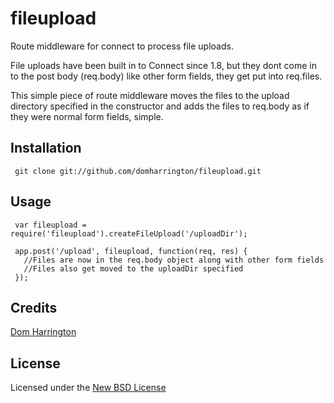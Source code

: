 # fileupload

Route middleware for connect to process file uploads.

File uploads have been built in to Connect since 1.8, but they dont come in to the post body (req.body) like other form fields, they get put into req.files.

This simple piece of route middleware moves the files to the upload directory specified in the constructor and adds the files to req.body as if they were normal form fields, simple.

## Installation

     git clone git://github.com/domharrington/fileupload.git

## Usage
     var fileupload = require('fileupload').createFileUpload('/uploadDir');

     app.post('/upload', fileupload, function(req, res) {
       //Files are now in the req.body object along with other form fields
       //Files also get moved to the uploadDir specified
     });

## Credits
[Dom Harrington](https://github.com/domharrington/)

## License
Licensed under the [New BSD License](http://opensource.org/licenses/bsd-license.php)
